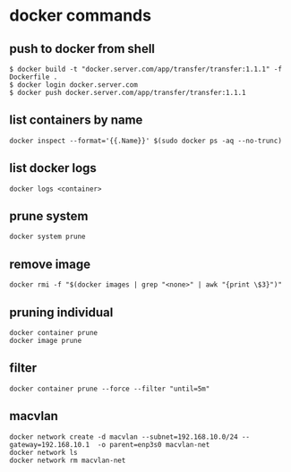 # docker commands

## push to docker from shell

```shell
$ docker build -t "docker.server.com/app/transfer/transfer:1.1.1" -f Dockerfile .
$ docker login docker.server.com
$ docker push docker.server.com/app/transfer/transfer:1.1.1
```

## list containers by name
```
docker inspect --format='{{.Name}}' $(sudo docker ps -aq --no-trunc)
```

## list docker logs
```
docker logs <container>
```

## prune system
```
docker system prune
```

## remove image
```
docker rmi -f "$(docker images | grep "<none>" | awk "{print \$3}")"
```

## pruning individual
```
docker container prune
docker image prune
```

## filter
```
docker container prune --force --filter "until=5m"
```

## macvlan
```
docker network create -d macvlan --subnet=192.168.10.0/24 --gateway=192.168.10.1  -o parent=enp3s0 macvlan-net
docker network ls
docker network rm macvlan-net
```
